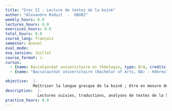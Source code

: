 ```yaml
---
title: "Grec II : Lecture de textes de la koinè"
author: "Alexandre Roduit  -  6BGR2"
weekly_hours: 0.0
lectures_hours: 0.0
exercices_hours: 0.0
total_hours: 0.0
course_lang: français
semester: Annuel
eval_mode: 
exa_session: Juillet
course_format: \-
cursus:
  - {name: Baccalauréat universitaire en théologie, type: N/A, credits: \-}
  - {name: "Baccalauréat universitaire (Bachelor of Arts, BA) - Hébreu", type: N/A, credits: \-}

objective:  |-
            Maîtriser la langue grecque de la koinè ; être en mesure de lire, danalyser et de traduire des textes bibliques (Septante, Nouveau Testament) et chrétiens des premiers siècles.
description:  |-
              Lectures suivies, traductions, analyses de textes de la Septante et du Nouveau Testament ; des premiers écrits chrétiens (par exemples Ignace dAntioche, A Diognète, Jean Chrysostome, Nonnos de Panopolis, Grégoire de Nazianze) ; petite initiation aux auteurs classique (par exemple Homère, Hésiode, Sappho, Sophocle, Platon) ; ateliers de traduction ; semaine intensive (décembre).
practice_hours: 0.0
---
```

